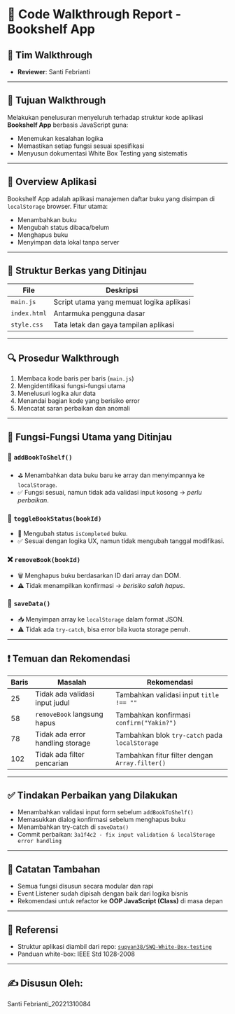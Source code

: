 # 📘 Code Walkthrough Report - Bookshelf App

## 👥 Tim Walkthrough
- **Reviewer**: Santi Febrianti
---

## 🎯 Tujuan Walkthrough

Melakukan penelusuran menyeluruh terhadap struktur kode aplikasi **Bookshelf App** berbasis JavaScript guna:
- Menemukan kesalahan logika
- Memastikan setiap fungsi sesuai spesifikasi
- Menyusun dokumentasi White Box Testing yang sistematis

---

## 🧠 Overview Aplikasi

Bookshelf App adalah aplikasi manajemen daftar buku yang disimpan di `localStorage` browser. Fitur utama:
- Menambahkan buku
- Mengubah status dibaca/belum
- Menghapus buku
- Menyimpan data lokal tanpa server

---

## 🧾 Struktur Berkas yang Ditinjau

| File              | Deskripsi                                      |
|-------------------|-----------------------------------------------|
| `main.js`         | Script utama yang memuat logika aplikasi      |
| `index.html`      | Antarmuka pengguna dasar                      |
| `style.css`       | Tata letak dan gaya tampilan aplikasi         |

---

## 🔍 Prosedur Walkthrough

1. Membaca kode baris per baris (`main.js`)
2. Mengidentifikasi fungsi-fungsi utama
3. Menelusuri logika alur data
4. Menandai bagian kode yang berisiko error
5. Mencatat saran perbaikan dan anomali

---

## 🔧 Fungsi-Fungsi Utama yang Ditinjau

### 🧩 `addBookToShelf()`
- ⛳ Menambahkan data buku baru ke array dan menyimpannya ke `localStorage`.
- ✅ Fungsi sesuai, namun tidak ada validasi input kosong → *perlu perbaikan*.

### 🔁 `toggleBookStatus(bookId)`
- 🔄 Mengubah status `isCompleted` buku.
- ✅ Sesuai dengan logika UX, namun tidak mengubah tanggal modifikasi.

### ❌ `removeBook(bookId)`
- 🗑️ Menghapus buku berdasarkan ID dari array dan DOM.
- ⚠️ Tidak menampilkan konfirmasi → *berisiko salah hapus*.

### 💾 `saveData()`
- 📥 Menyimpan array ke `localStorage` dalam format JSON.
- ⚠️ Tidak ada `try-catch`, bisa error bila kuota storage penuh.

---

## ❗ Temuan dan Rekomendasi

| Baris | Masalah                            | Rekomendasi                                           |
|-------|------------------------------------|--------------------------------------------------------|
| 25    | Tidak ada validasi input judul     | Tambahkan validasi input `title !== ""`               |
| 58    | `removeBook` langsung hapus        | Tambahkan konfirmasi `confirm("Yakin?")`              |
| 78    | Tidak ada error handling storage   | Tambahkan blok `try-catch` pada `localStorage`       |
| 102   | Tidak ada filter pencarian         | Tambahkan fitur filter dengan `Array.filter()`        |

---

## ✅ Tindakan Perbaikan yang Dilakukan

- Menambahkan validasi input form sebelum `addBookToShelf()`
- Memasukkan dialog konfirmasi sebelum menghapus buku
- Menambahkan try-catch di `saveData()`
- Commit perbaikan: `3a1f4c2 - fix input validation & localStorage error handling`

---

## 📌 Catatan Tambahan

- Semua fungsi disusun secara modular dan rapi
- Event Listener sudah dipisah dengan baik dari logika bisnis
- Rekomendasi untuk refactor ke **OOP JavaScript (Class)** di masa depan

---

## 📎 Referensi
- Struktur aplikasi diambil dari repo: [`supyan38/SWQ-White-Box-testing`](https://github.com/supyan38/SWQ-White-Box-testing)
- Panduan white-box: IEEE Std 1028-2008

---

## ✍️ Disusun Oleh:
Santi Febrianti_20221310084
